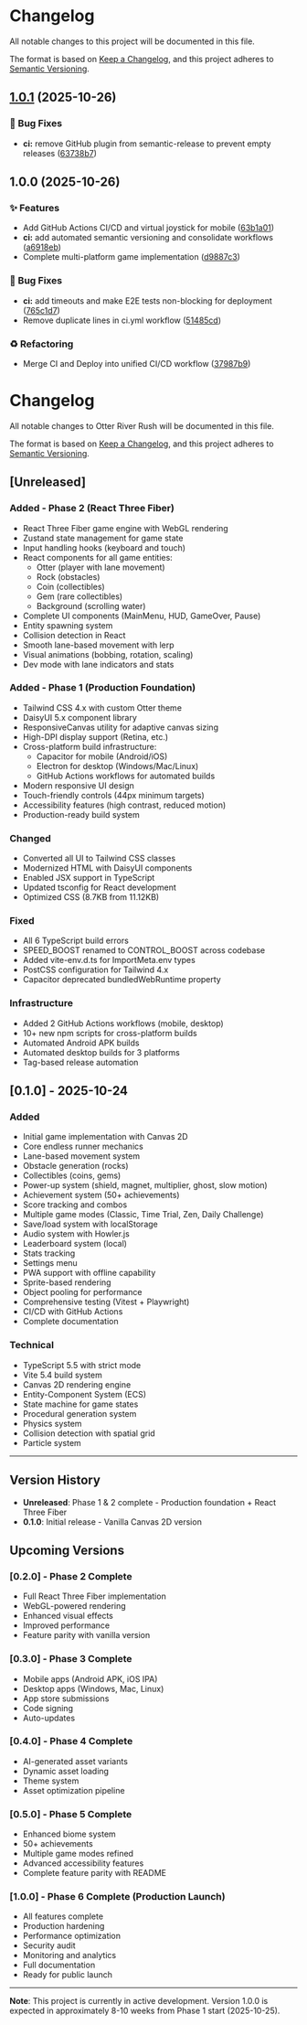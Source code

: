 # Changelog

All notable changes to this project will be documented in this file.

The format is based on [Keep a Changelog](https://keepachangelog.com/en/1.0.0/),
and this project adheres to [Semantic Versioning](https://semver.org/spec/v2.0.0.html).

## [1.0.1](https://github.com/jbcom/otter-river-rush/compare/v1.0.0...v1.0.1) (2025-10-26)

### 🐛 Bug Fixes

* **ci:** remove GitHub plugin from semantic-release to prevent empty releases ([63738b7](https://github.com/jbcom/otter-river-rush/commit/63738b7a4cc4cbf1e335a3d17d420b59688dfc25))

## 1.0.0 (2025-10-26)

### ✨ Features

* Add GitHub Actions CI/CD and virtual joystick for mobile ([63b1a01](https://github.com/jbcom/otter-river-rush/commit/63b1a01487e8c2882463f2c7e500b8cee2edd49f))
* **ci:** add automated semantic versioning and consolidate workflows ([a6918eb](https://github.com/jbcom/otter-river-rush/commit/a6918eba7a41bb03d80415245dc5a65adbe3f935))
* Complete multi-platform game implementation ([d9887c3](https://github.com/jbcom/otter-river-rush/commit/d9887c32afe842030ae3f1563e84d1b5fcc3495a))

### 🐛 Bug Fixes

* **ci:** add timeouts and make E2E tests non-blocking for deployment ([765c1d7](https://github.com/jbcom/otter-river-rush/commit/765c1d7610212bb5a8e961be0c0b2d26984506e4))
* Remove duplicate lines in ci.yml workflow ([51485cd](https://github.com/jbcom/otter-river-rush/commit/51485cda249594b959269b1c6e32d1692fbef363))

### ♻️ Refactoring

* Merge CI and Deploy into unified CI/CD workflow ([37987b9](https://github.com/jbcom/otter-river-rush/commit/37987b90e57916f985d82b76ea3b6197c910f7c0))

# Changelog

All notable changes to Otter River Rush will be documented in this file.

The format is based on [Keep a Changelog](https://keepachangelog.com/en/1.0.0/),
and this project adheres to [Semantic Versioning](https://semver.org/spec/v2.0.0.html).

## [Unreleased]

### Added - Phase 2 (React Three Fiber)
- React Three Fiber game engine with WebGL rendering
- Zustand state management for game state
- Input handling hooks (keyboard and touch)
- React components for all game entities:
  - Otter (player with lane movement)
  - Rock (obstacles)
  - Coin (collectibles)
  - Gem (rare collectibles)
  - Background (scrolling water)
- Complete UI components (MainMenu, HUD, GameOver, Pause)
- Entity spawning system
- Collision detection in React
- Smooth lane-based movement with lerp
- Visual animations (bobbing, rotation, scaling)
- Dev mode with lane indicators and stats

### Added - Phase 1 (Production Foundation)
- Tailwind CSS 4.x with custom Otter theme
- DaisyUI 5.x component library
- ResponsiveCanvas utility for adaptive canvas sizing
- High-DPI display support (Retina, etc.)
- Cross-platform build infrastructure:
  - Capacitor for mobile (Android/iOS)
  - Electron for desktop (Windows/Mac/Linux)
  - GitHub Actions workflows for automated builds
- Modern responsive UI design
- Touch-friendly controls (44px minimum targets)
- Accessibility features (high contrast, reduced motion)
- Production-ready build system

### Changed
- Converted all UI to Tailwind CSS classes
- Modernized HTML with DaisyUI components
- Enabled JSX support in TypeScript
- Updated tsconfig for React development
- Optimized CSS (8.7KB from 11.12KB)

### Fixed
- All 6 TypeScript build errors
- SPEED_BOOST renamed to CONTROL_BOOST across codebase
- Added vite-env.d.ts for ImportMeta.env types
- PostCSS configuration for Tailwind 4.x
- Capacitor deprecated bundledWebRuntime property

### Infrastructure
- Added 2 GitHub Actions workflows (mobile, desktop)
- 10+ new npm scripts for cross-platform builds
- Automated Android APK builds
- Automated desktop builds for 3 platforms
- Tag-based release automation

## [0.1.0] - 2025-10-24

### Added
- Initial game implementation with Canvas 2D
- Core endless runner mechanics
- Lane-based movement system
- Obstacle generation (rocks)
- Collectibles (coins, gems)
- Power-up system (shield, magnet, multiplier, ghost, slow motion)
- Achievement system (50+ achievements)
- Score tracking and combos
- Multiple game modes (Classic, Time Trial, Zen, Daily Challenge)
- Save/load system with localStorage
- Audio system with Howler.js
- Leaderboard system (local)
- Stats tracking
- Settings menu
- PWA support with offline capability
- Sprite-based rendering
- Object pooling for performance
- Comprehensive testing (Vitest + Playwright)
- CI/CD with GitHub Actions
- Complete documentation

### Technical
- TypeScript 5.5 with strict mode
- Vite 5.4 build system
- Canvas 2D rendering engine
- Entity-Component System (ECS)
- State machine for game states
- Procedural generation system
- Physics system
- Collision detection with spatial grid
- Particle system

---

## Version History

- **Unreleased**: Phase 1 & 2 complete - Production foundation + React Three Fiber
- **0.1.0**: Initial release - Vanilla Canvas 2D version

## Upcoming Versions

### [0.2.0] - Phase 2 Complete
- Full React Three Fiber implementation
- WebGL-powered rendering
- Enhanced visual effects
- Improved performance
- Feature parity with vanilla version

### [0.3.0] - Phase 3 Complete
- Mobile apps (Android APK, iOS IPA)
- Desktop apps (Windows, Mac, Linux)
- App store submissions
- Code signing
- Auto-updates

### [0.4.0] - Phase 4 Complete
- AI-generated asset variants
- Dynamic asset loading
- Theme system
- Asset optimization pipeline

### [0.5.0] - Phase 5 Complete
- Enhanced biome system
- 50+ achievements
- Multiple game modes refined
- Advanced accessibility features
- Complete feature parity with README

### [1.0.0] - Phase 6 Complete (Production Launch)
- All features complete
- Production hardening
- Performance optimization
- Security audit
- Monitoring and analytics
- Full documentation
- Ready for public launch

---

**Note**: This project is currently in active development. Version 1.0.0 is expected in approximately 8-10 weeks from Phase 1 start (2025-10-25).
